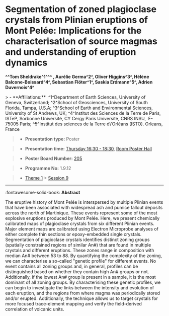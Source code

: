 # Segmentation of zoned plagioclase crystals from Plinian eruptions of Mont Pelée: Implications for the characterisation of source magmas and understanding of eruption dynamics

**^^Tom Sheldrake^1^^^ , Aurélie Germa^2^, Oliver Higgins^3^, Hélène Balcone-Boissard^4^, Sebastian Flöter^1^, Saskia Erdmann^5^, Adrien Duvernois^4^**

<!-- more -->> - **Affiliations:**  ^1^Department of Earth Sciences, University of Geneva, Switzerland; ^2^School of Geosciences, University of South Florida, Tampa, U.S.A; ^3^School of Earth and Environmental Sciences, University of St Andrews, UK; ^4^Institut des Sciences de la Terre de Paris, ISTeP, Sorbonne Université, CY Cergy Paris Université, CNRS INSU,  F-75005 Paris; ^5^Institut des sciences de la Terre d\'Orléans (ISTO). Orleans, France 

> - **Presentation type:** Poster

> - **Presentation time:** [Thursday 16:30 - 18:30](../sessions_comparison.md#__tabbed_3_6), [Room Poster Hall](../maps_venue.md#__tabbed_1_1)

> - **Poster Board Number:** [205](../map_poster_boards.md#thursday)

> - **Programme No:** 1.9.12

> - [Theme 1](../theme1.md) > [Session 9](../sessions/session-1-9.md)

--- 

:fontawesome-solid-book: **Abstract**

The eruptive history of Mont Pelée is interspersed by multiple Plinian events that have been associated with widespread ash and pumice fallout deposits across the north of Martinique. These events represent some of the most explosive eruptions produced by Mont Pelée. Here, we present chemically calibrated maps of plagioclase crystals from six different Plinian events. Major element maps are calibrated using Electron Microprobe analyses of either complete thin sections or epoxy-embedded single crystals. Segmentation of plagioclase crystals identifies distinct zoning groups (spatially constrained regions of similar An#) that are found in multiple crystals and different eruptions. These zones range in composition with median An# between 53 to 88. By quantifying the complexity of the zoning, we can characterise a so-called "genetic profile" for different events. No event contains all zoning groups and, in general, profiles can be distinguished based on whether they contain high An# groups or not. Additionally, if the lowest An# group is present in a sample, it is the most dominant of all zoning groups. By characterising these genetic profiles, we can begin to investigate the links between the intensity and evolution of each eruption, and the regions from where magma was periodically stored and/or erupted. Additionally, the technique allows us to target crystals for more focused trace-element mapping and verify the field-derived correlation of volcanic units.

